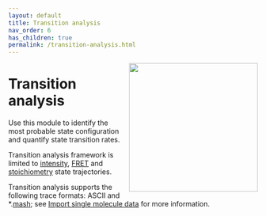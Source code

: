 ```yaml
---
layout: default
title: Transition analysis
nav_order: 6
has_children: true
permalink: /transition-analysis.html
---
```


<img src="assets/images/logos/logo-transition-analysis_noname_400px.png" width="260" style="float:right; margin-left: 15px;"/>

# Transition analysis

Use this module to identify the most probable state configuration and quantify state transition rates.

Transition analysis framework is limited to <u>intensity</u>, <u>FRET</u> and <u>stoichiometry</u> state trajectories.

Transition analysis supports the following trace formats: ASCII and 
*.[<u>mash</u>](output-files/mash-mash-project.html); see 
[Import single molecule data](transition-analysis/workflow.html#import-single-molecule-data) for more information.